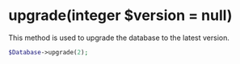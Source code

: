# upgrade(integer $version = null)
This method is used to upgrade the database to the latest version.

```php
$Database->upgrade(2);
```
